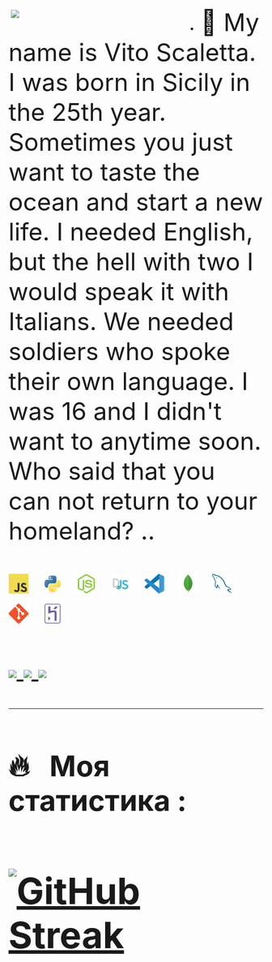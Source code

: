 <p>
  <img src="https://i.ibb.co/jyJ64QZ/1663497147084.png" width="350" align="left" vspace="5" hspace="5">
<p dir="ltr"><li><font size="7">👋 My name is Vito Scaletta. I was born in Sicily in the 25th year. Sometimes you just want to taste the ocean and start a new life. I needed English, but the hell with two I would speak it with Italians. We needed soldiers who spoke their own language. I was 16 and I didn't want to anytime soon. Who said that you can not return to your homeland? ..</p>
    <p>
<img src="https://github.com/devicons/devicon/blob/master/icons/javascript/javascript-original.svg" title="JavaScript" alt="JavaScript" width="40" height="40"/>&nbsp;
<img src="https://github.com/devicons/devicon/blob/master/icons/python/python-original.svg" title="Python"  alt="Python" width="40" height="40"/>&nbsp;
<img src="https://github.com/devicons/devicon/blob/master/icons/nodejs/nodejs-original.svg" title="NodeJS" alt="NodeJS" width="40" height="40"/>&nbsp;
<img src="https://github.com/lol1ss/lol1ss/blob/main/img/565444.png"  title="DiscordJS" alt="DiscordJS" width="40" height="40"/>&nbsp;
<img src="https://github.com/devicons/devicon/blob/master/icons/vscode/vscode-original.svg" title="VScode" alt="VScode" width="40" height="40"/>&nbsp;
<img src="https://github.com/devicons/devicon/blob/master/icons/mongodb/mongodb-original.svg" title="mongoDB" alt="mongoDB" width="40" height="40"/>&nbsp;
<img src="https://github.com/devicons/devicon/blob/master/icons/mysql/mysql-original.svg" title="MySQL"  alt="MySQL" width="40" height="40"/>&nbsp;
<img src="https://github.com/devicons/devicon/blob/master/icons/git/git-original.svg" title="Git" **alt="Git" width="40" height="40"/>&nbsp;
<img src="https://github.com/devicons/devicon/blob/master/icons/heroku/heroku-original.svg"  title="Heroku" alt="Heroku" width="40" height="40"/>&nbsp;
</p>
  </p>
</p> 
<div id="badges">
  <a href="https://t.me/lol1sss">
    <img src="https://img.shields.io/badge/Telegram-white?style=for-the-badge&logo=telegram&logoColor=black"/>
  </a>
  <a href="mailto:gyy25404@gmail.com">
    <img src="https://img.shields.io/badge/Gmail-white?style=for-the-badge&logo=gmail&logoColor=black"/>
  </a>
  <a href="https://instagram.com/iredoff">
    <img src="https://img.shields.io/badge/Instagram-white?style=for-the-badge&logo=instagram&logoColor=black"/>
  </a>
</div>

---
  ### 🔥 &nbsp; Моя статистика :
  [![GitHub Streak](https://streak-stats.demolab.com?user=lol1ss&theme=highcontrast)](https://git.io/streak-stats)
---
  <p align="center">
<br><br><br><br>
